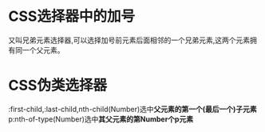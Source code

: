 # CSS选择器中的加号
又叫兄弟元素选择器,可以选择加号前元素后面相邻的一个兄弟元素,这两个元素拥有同一个父元素。
# CSS伪类选择器
:first-child,:last-child,nth-child(Number)选中**父元素的第一个(最后一个)子元素**
p:nth-of-type(Number)选中**其父元素的第Number个p元素**